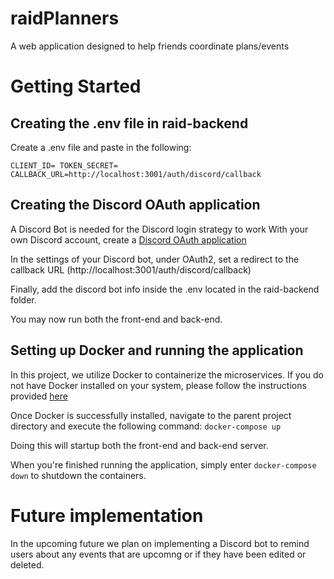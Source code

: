 ﻿# raidPlanners
A web application designed to help friends coordinate plans/events 

# Getting Started

## Creating the .env file in raid-backend

Create a .env file and paste in the following:

`CLIENT_ID= TOKEN_SECRET= CALLBACK_URL=http://localhost:3001/auth/discord/callback`

## Creating the Discord OAuth application
A Discord Bot  is needed for the Discord login strategy to work
With your own Discord account, create a [Discord OAuth application](https://discord.com/developers/docs/intro)

In the settings of your Discord bot, under OAuth2, set a redirect to the callback URL (http://localhost:3001/auth/discord/callback)

Finally, add the discord bot info inside the .env located in the raid-backend folder. 

You may now run both the front-end and back-end. 

## Setting up Docker and running the application
In this project, we utilize Docker to containerize the microservices. If you do not have Docker installed on your system, please follow the instructions provided [here](https://docs.docker.com/get-started/)

Once Docker is successfully installed, navigate to the parent project directory and execute the following command:
`docker-compose up`

Doing this will startup both the front-end and back-end server.

When you're finished running the application, simply enter `docker-compose down` to shutdown the containers.

# Future implementation

In the upcoming future we plan on implementing a Discord bot to remind users about any events that are upcomng or if they have been edited or deleted. 
